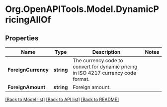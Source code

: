 # Org.OpenAPITools.Model.DynamicPricingAllOf
## Properties

Name | Type | Description | Notes
------------ | ------------- | ------------- | -------------
**ForeignCurrency** | **string** | The currency code to convert for dynamic pricing in ISO 4217 currency code format. | 
**ForeignAmount** | **string** | Foreign amount. | 

[[Back to Model list]](../README.md#documentation-for-models) [[Back to API list]](../README.md#documentation-for-api-endpoints) [[Back to README]](../README.md)

